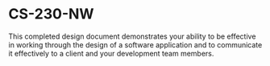 # CS-230-NW
This completed design document demonstrates your ability to be effective in working through the design of a software application and to communicate it effectively to a client and your development team members.
